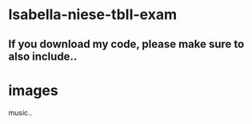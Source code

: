 # Isabella-niese-tbII-exam

## If you download my code, please make sure to also include..

# images
music..
